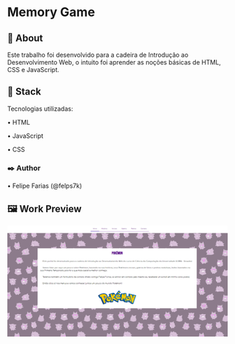 # Memory Game

## 📖 About

Este trabalho foi desenvolvido para a cadeira de Introdução ao Desenvolvimento Web, o intuito foi aprender as noções básicas de HTML, CSS e JavaScript.

## 🔧 Stack
Tecnologias utilizadas:

• HTML

• JavaScript

• CSS

### ✒️ Author

• Felipe Farias (@felps7k)

## 🖼 Work Preview

![Final Preview](https://github.com/felps7k/pok-mon/blob/main/preview.png)
